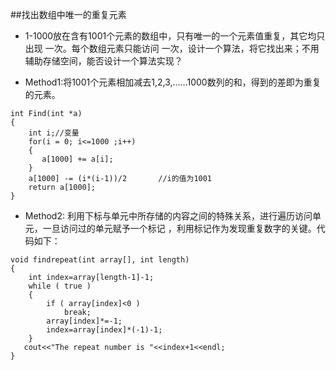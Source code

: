 ##找出数组中唯一的重复元素

- 1-1000放在含有1001个元素的数组中，只有唯一的一个元素值重复，其它均只出现 一次。每个数组元素只能访问
一次，设计一个算法，将它找出来；不用辅助存储空间，能否设计一个算法实现？

- Method1:将1001个元素相加减去1,2,3,……1000数列的和，得到的差即为重复的元素。

```
int Find(int *a)   
{   
    int i;//变量   
    for(i = 0; i<=1000 ;i++)   
    {   
       a[1000] += a[i];   
    }   
    a[1000] -= (i*(i-1))/2       //i的值为1001   
    return a[1000];   
}
```

- Method2: 利用下标与单元中所存储的内容之间的特殊关系，进行遍历访问单元，一旦访问过的单元赋予一个标记
，利用标记作为发现重复数字的关键。代码如下：


```
void findrepeat(int array[], int length)
{
    int index=array[length-1]-1;
    while ( true )
    {
        if ( array[index]<0 )
            break;
        array[index]*=-1;
        index=array[index]*(-1)-1;
    }
   cout<<"The repeat number is "<<index+1<<endl;
}
```
